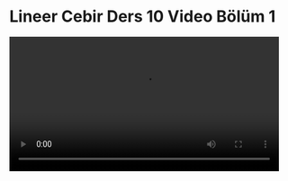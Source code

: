 # Lineer Cebir Ders 10 Video Bölüm 1

<video width="95%" controls>
    <source src="https://drive.google.com/uc?export=view&id=1JIzrV_4jj3RZayCZ80z3T8hBowITXmNI" type='video/mp4'>
</video>



